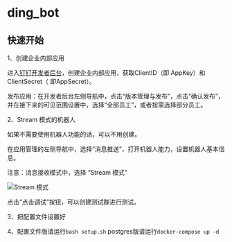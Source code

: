 # ding_bot

## 快速开始

1、创建企业内部应用

进入[钉钉开发者后台](https://open-dev.dingtalk.com/)，创建企业内部应用，获取ClientID（即 AppKey）和ClientSecret（ 即AppSecret）。

发布应用：在开发者后台左侧导航中，点击“版本管理与发布”，点击“确认发布”，并在接下来的可见范围设置中，选择“全部员工”，或者按需选择部分员工。

2、Stream 模式的机器人

如果不需要使用机器人功能的话，可以不用创建。

在应用管理的左侧导航中，选择“消息推送”，打开机器人能力，设置机器人基本信息。

注意：消息接收模式中，选择 “Stream 模式”

![Stream 模式](https://img.alicdn.com/imgextra/i3/O1CN01XL4piO1lkYX2F6sW6_!!6000000004857-0-tps-896-522.jpg)

点击“点击调试”按钮，可以创建测试群进行测试。

3、把配置文件设置好

4、配置文件版请运行`bash setup.sh`   postgres版请运行`docker-compose up -d`
